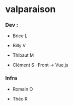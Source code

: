 # valparaison

### Dev :

- Brice L

- Billy V

- Thibaut M

- Clément S : Front -> Vue.js
 
### Infra 
- Romain O

- Théo R
